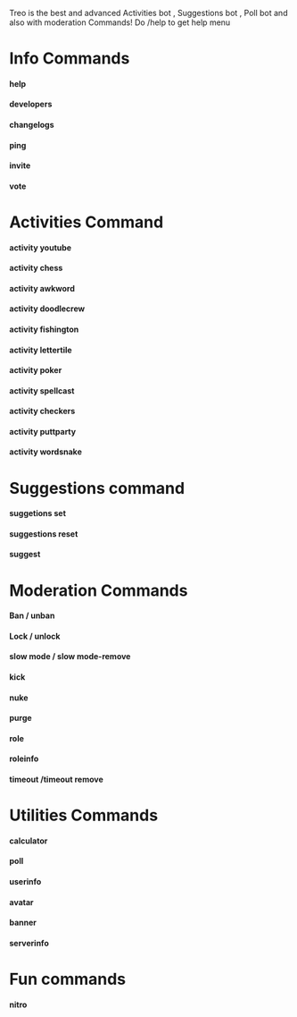 Treo is the best and advanced Activities bot , Suggestions bot , Poll bot and also with moderation Commands! Do /help to get help menu<br>
<H1>Info Commands</H1>
<H4> help
<H4> developers
<H4> changelogs
<H4> ping
<H4> invite
<H4> vote
<H1>Activities Command</H1>
<H4> activity youtube
<H4> activity chess
<H4> activity awkword
<H4> activity doodlecrew
<H4> activity fishington
<H4> activity lettertile
<H4> activity poker
<H4> activity spellcast
<H4> activity checkers
<H4> activity puttparty
<H4> activity wordsnake
<H1>Suggestions command</H1>
<H4> suggetions set
<H4> suggestions reset
<H4> suggest
<H1>Moderation Commands</H1>
<H4> Ban / unban
<H4> Lock / unlock
<H4> slow mode / slow mode-remove
<H4> kick
<H4> nuke
<H4> purge
<H4> role 
<H4> roleinfo
<H4> timeout /timeout remove
<H1>Utilities Commands</H1>
<H4> calculator
<H4> poll
<H4> userinfo
<H4> avatar
<H4> banner
<H4> serverinfo
<H1>Fun commands</H1>
<H4> nitro

